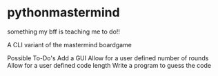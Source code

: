 # pythonmastermind
something my bff is teaching me to do!!

A CLI variant of the mastermind boardgame


Possible To-Do's
  Add a GUI
  Allow for a user defined number of rounds
  Allow for a user defined code length
  Write a program to guess the code

